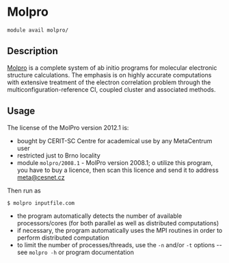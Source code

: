 # Molpro

    module avail molpro/

## Description

[Molpro](https://www.molpro.net/) is a complete system of ab initio programs for molecular electronic structure calculations. The emphasis is on highly accurate computations with extensive treatment of the electron correlation problem through the multiconfiguration-reference CI, coupled cluster and associated methods.

## Usage

The license of the MolPro version 2012.1 is:

- bought by CERIT-SC Centre for academical use by any MetaCentrum user
- restricted just to Brno locality
- module `molpro/2008.1` - MolPro version 2008.1; o utilize this program, you have to buy a licence, then scan this licence and send it to address <meta@cesnet.cz>

Then run as

    $ molpro inputfile.com

- the program automatically detects the number of available processors/cores (for both parallel as well as distributed computations)
- if necessary, the program automatically uses the MPI routines in order to perform distributed computation
- to limit the number of processes/threads, use the `-n` and/or `-t` options -- see `molpro -h` or program documentation

